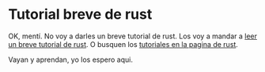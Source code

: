 # Tutorial breve de rust

OK, mentí. No voy a darles un breve tutorial de rust. Los voy a mandar a [leer
un breve tutorial de rust](https://learnxinyminutes.com/docs/rust/). O busquen los [tutoriales en la pagina de rust](https://www.rust-lang.org/learn).

Vayan y aprendan, yo los espero aqui.
